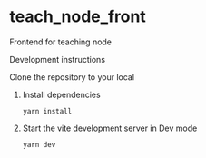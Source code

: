 # teach_node_front
Frontend for teaching node 

Development instructions

Clone the repository to your local

1. Install dependencies

   ```
   yarn install
   ```

2. Start the vite development server in Dev mode

   ```
   yarn dev
   ```
